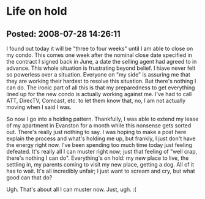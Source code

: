 Life on hold
===============

Posted: 2008-07-28 14:26:11
-------------------------

I found out today it will be "three to four weeks" until I am able to close on my condo. This comes one week after the nominal close date specified in the contract I signed back in June, a date the selling agent had agreed to in advance. This whole situation is frustrating beyond belief. I hiave never felt so powerless over a situation. Everyone on "my side" is assuring me that they are working their hardest to resolve this situation. But there's nothing I can do. The ironic part of all this is that my preparedness to get everything lined up for the new condo is actually working against me. I've had to call ATT, DirecTV, Comcast, etc. to let them know that, no, I am not actually moving when I said I was.

So now I go into a holding pattern. Thankfully, I was able to extend my lease of my apartment in Evanston for a month while this nonsense gets sorted out. There's really just nothing to say. I was hoping to make a post here explain the process and what's holding me up, but frankly, I just don't have the energy right now. I've been spending too much time today just feeling defeated. It's really all I can muster right now; just that feeling of "well crap, there's nothing I can do". Everything's on hold: my new place to live, the settling in, my parents coming to visit my new place, getting a dog. All of it has to wait. It's all incredibly unfair; I just want to scream and cry, but what good can that do?

Ugh. That's about all I can muster now. Just, ugh. :(
